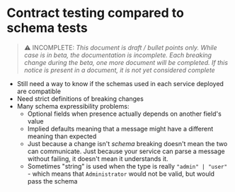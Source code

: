 # Contract testing compared to schema tests

> ⚠️ INCOMPLETE: _This document is draft / bullet points only. While case is in beta, the documentation is incomplete. Each breaking change during the beta, one more document will be completed. If this notice is present in a document, it is not yet considered complete_

- Still need a way to know if the schemas used in each service deployed are compatible
- Need strict definitions of breaking changes
- Many schema expressibility problems:
  - Optional fields when presence actually depends on another field's value
  - Implied defaults meaning that a message might have a different meaning than expected
  - Just because a change isn't _schema_ breaking doesn't mean the two can communicate. Just because your service can parse a message without failing, it doesn't mean it understands it.
  - Sometimes "string" is used when the type is really `"admin" | "user"` - which means that `Administrator` would not be valid, but would pass the schema

